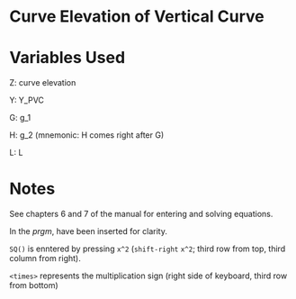 # Curve Elevation of Vertical Curve

# Variables Used

Z: curve elevation

Y: Y_PVC

G: g_1

H: g_2 (mnemonic: H comes right after G)

L: L

# Notes

See chapters 6 and 7 of the manual for entering and solving equations.

In the _prgm_, have been inserted for clarity.

`SQ()` is enntered by pressing `x^2` (`shift-right` `x^2`; third row from top, third column from right).

`<times>` represents the multiplication sign (right side of keyboard, third row from bottom)
